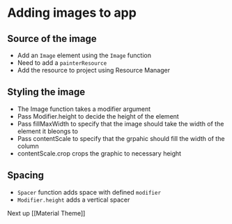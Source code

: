 # Adding images to app
## Source of the image
- Add an `Image` element using the `Image` function
- Need to add a `painterResource`
- Add the resource to project using Resource Manager


## Styling the image
- The Image function takes a modifier argument
- Pass Modifier.height to decide the height of the element
- Pass fillMaxWidth to specify that the image should take the width of the element it bleongs to
- Pass contentScale to specify that the grpahic should fill the width of the column
- contentScale.crop crops the graphic to necessary height

## Spacing

- `Spacer` function adds space with defined `modifier`
- `Modifier.height` adds a vertical spacer

Next up [[Material Theme]]